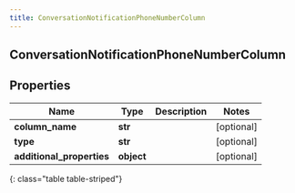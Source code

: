```yaml
---
title: ConversationNotificationPhoneNumberColumn
---
```

## ConversationNotificationPhoneNumberColumn

## Properties

|Name | Type | Description | Notes|
|------------ | ------------- | ------------- | -------------|
| **column_name** | **str** |  | [optional] |
| **type** | **str** |  | [optional] |
| **additional_properties** | **object** |  | [optional] |
{: class="table table-striped"}


